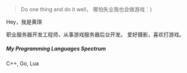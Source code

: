 > Do one thing and do it well， 
> 哪怕失业我也会做游戏：)

Hey，我是黄琪

职业服务器开发工程师，从事游戏服务器后台开发。
爱好摄影，喜欢打游戏。

##### My Programming Languages Spectrum
C++, Go, Lua

